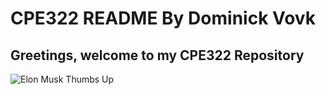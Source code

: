 # CPE322 README By Dominick Vovk
## **Greetings, welcome to my CPE322 Repository**
![Elon Musk Thumbs Up](https://media.vanityfair.com/photos/60858efd879ac8cf431211fb/1:1/w_3571,h_3571,c_limit/1229892421)
